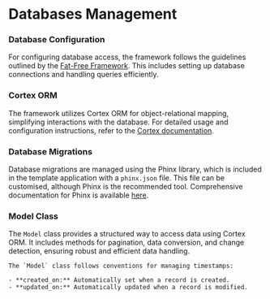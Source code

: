 # Databases Management

### Database Configuration

For configuring database access, the framework follows the guidelines outlined by
the [Fat-Free Framework](https://fatfreeframework.com/3.8/databases). This includes setting up database connections and
handling queries efficiently.

### Cortex ORM

The framework utilizes Cortex ORM for object-relational mapping, simplifying interactions with the database. For
detailed usage and configuration instructions, refer to the [Cortex documentation](https://github.com/ikkez/f3-cortex).

### Database Migrations

Database migrations are managed using the Phinx library, which is included in the template application with
a `phinx.json` file. This file can be customised, although Phinx is the recommended tool. Comprehensive documentation
for Phinx is available [here](https://book.cakephp.org/phinx/0/en/intro.html).

### Model Class

The `Model` class provides a structured way to access data using Cortex ORM. It includes methods for pagination, data
conversion, and change detection, ensuring robust and efficient data handling.

```admonish abstract title="<u>Sukarix Convention:</u> Model timestamps"
The `Model` class follows conventions for managing timestamps:

- **created_on:** Automatically set when a record is created.
- **updated_on:** Automatically updated when a record is modified.
```
